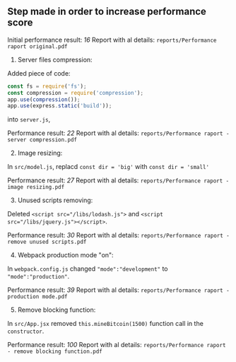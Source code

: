## Step made in order to increase performance score

Initial performance result: *16*
Report with al details: `reports/Performance raport original.pdf`

1. Server files compression:

Added piece of code:
```javascript
const fs = require('fs');
const compression = require('compression');
app.use(compression());
app.use(express.static('build'));
```
into `server.js`,

Performance result: *22*
Report with al details: `reports/Performance raport - server compression.pdf`

2. Image resizing:

In `src/model.js`, replacd `const dir = 'big'` with `const dir = 'small'`

Performance result: *27*
Report with al details: `reports/Performance raport - image resizing.pdf`

3. Unused scripts removing:

Deleted `<script src="/libs/lodash.js">` and `<script src="/libs/jquery.js"></script>`.

Performance result: *30*
Report with al details: `reports/Performance raport - remove unused scripts.pdf`

4. Webpack production mode "on":

In `webpack.config.js` changed `"mode":"development"` to `"mode":"production"`.

Performance result: *39*
Report with al details: `reports/Performance raport - production mode.pdf`

5. Remove blocking function:

In `src/App.jsx` removed `this.mineBitcoin(1500)` function call in the `constructor`.

Performance result: *100*
Report with al details: `reports/Performance raport - remove blocking function.pdf`